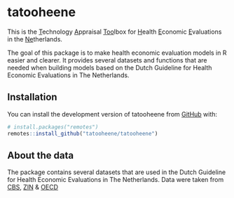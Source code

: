 
<!-- README.md is generated from README.Rmd. Please edit that file -->

# tatooheene

This is the <u>T</u>echnology <u>A</u>ppraisal <u>Too</u>lbox for
<u>H</u>ealth <u>E</u>conomic <u>E</u>valuations in the
<u>Ne</u>therlands.

The goal of this package is to make health economic evaluation models in
R easier and clearer. It provides several datasets and functions that
are needed when building models based on the Dutch Guideline for Health
Economic Evaluations in The Netherlands.

## Installation

You can install the development version of tatooheene from
[GitHub](https://github.com/) with:

``` r
# install.packages("remotes")
remotes::install_github("tatooheene/tatooheene")
```

## About the data

The package contains several datasets that are used in the Dutch
Guideline for Health Economic Evaluations in The Netherlands. Data were
taken from [CBS](https://www.cbs.nl/),
[ZIN](https://www.zorginstituutnederland.nl/) & [OECD](https://www.oecd.org/en.html)
